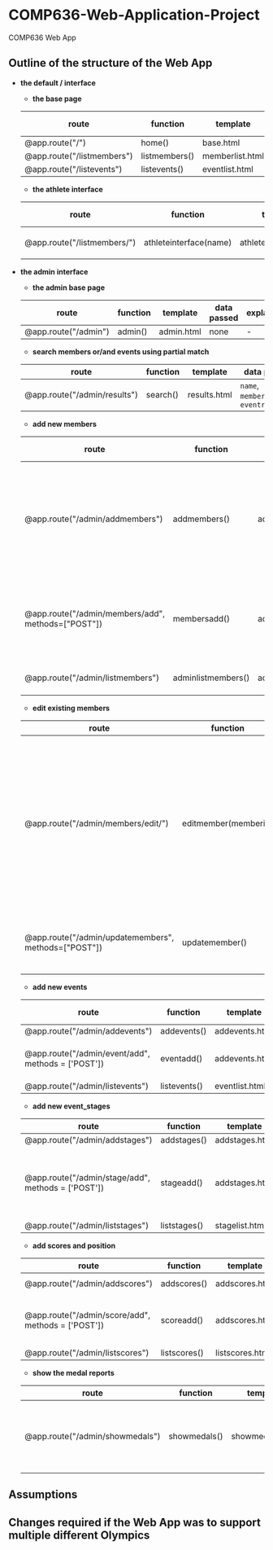 # COMP636-Web-Application-Project
COMP636 Web App

## Outline of the structure of the Web App

- **the default / interface**
  - **the base page**
  
  | route | function | template | data passed | explanation |
  | --- | --- | --- | --- | --- |
  | @app.route("/") | home() | base.html | none | - |
  | @app.route("/listmembers") | listmembers() | memberlist.html | `memberlist` | - |
  | @app.route("/listevents") | listevents() | eventlist.html | `eventlist` | - |
  - **the athlete interface**
  
  | route | function | template | data passed | explanation |
  | --- | --- | --- | --- | --- |
  | @app.route("/listmembers/<name>") | athleteinterface(name) | athleteinterface.html | `name`, `athleteinfo`, `eventinfo` | - | 
- **the admin interface**
  - **the admin base page**
  
  | route | function | template | data passed | explanation |
  | --- | --- | --- | --- | --- |
  | @app.route("/admin") | admin() | admin.html | none | - |
  - **search members or/and events using partial match**
  
  | route | function | template | data passed | explanation |
  | --- | --- | --- | --- | --- |
  | @app.route("/admin/results") | search()| results.html| `name`, `memberresults`, `eventresults` | - |
  - **add new members**
  
  | route | function | template | data passed | explanation |
  | --- | --- | --- | --- | --- |
  | @app.route("/admin/addmembers") | addmembers() | addmembers.html | `teamid` | addmembers() pass the available team id in database (`teamid`) to addmembers.html to display the form with limited team id choice for users to input the data | 
  | @app.route("/admin/members/add", methods=["POST"]) | membersadd() | addmembers.html | `memberid`, `teamid`, `firstname`, `lastname`, `city`, `birthdate` | admembers.html pass the input data to membersadd(), membersadd() then insert the data into database |
  | @app.route("/admin/listmembers") | adminlistmembers() | adminmemberlist.html | `memberlist` | display the most recently updated member list |
  - **edit existing members**
  
  | route | function | template | data passed | explanation |
  | --- | --- | --- | --- | --- |
  | @app.route("/admin/members/edit/<memberid>") | editmember(memberid) | editmember.html | `membertoedit`, `teamid` |   adminmemberlist.html or results.html pass the `memberid` to editmember(memberid) to locate the member to edit; editmember(memberid) finds the member data with the same member id from database and the available team id list and pass them to editmember.html which could display the form with the member information for user to edit|
  | @app.route("/admin/updatemembers", methods=["POST"]) | updatemember() | editmember.html | `memberid`, `teamid`, `firstname`, `lastname`, `city`, `birthdate` | editmember.html pass the edited data to updatemember() which update the database | 
  - **add new events**
  
  | route | function | template | data passed | explanation |
  | --- | --- | --- | --- | --- |
  | @app.route("/admin/addevents") | addevents() | addevents.html | teamid | - |
  | @app.route("/admin/event/add", methods = ['POST']) | eventadd() | addevents.html | `eventid`, `eventname`, `sport`, `teamid` | - |
  | @app.route("/admin/listevents") | listevents() | eventlist.html | `eventlist` | - |
 
  - **add new event_stages**
  
  | route | function | template | data passed | explanation |
  | --- | --- | --- | --- | --- |
  | @app.route("/admin/addstages") | addstages() | addstages.html | `eventid` | - |
  | @app.route("/admin/stage/add", methods = ['POST']) | stageadd() | addstages.html | `stageid`, `stagename`, `eventid`, `location`, `stagedate`, `qualifying`, `pointstoqualify` | - |
  | @app.route("/admin/liststages") | liststages() | stagelist.html | `stagelist` | - |
  - **add scores and position**
  
  | route | function | template | data passed | explanation |
  | --- | --- | --- | --- | --- |
  | @app.route("/admin/addscores") | addscores() | addscores.html | `stageid`, `memberid` | - |
  | @app.route("/admin/score/add", methods = ['POST']) | scoreadd() | addscores.html | `resultid`, `stageid`, `memberid`, `pointsscored`, `position` | - |
  | @app.route("/admin/listscores") | listscores() | listscores.html | `scorelist` | - |
  - **show the medal reports**
  
  | route | function | template | data passed | explanation |
  | --- | --- | --- | --- | --- |
  | @app.route("/admin/showmedals") | showmedals() | showmedals.html | `num_medals`, `num_gold`, `num_silver`, `num_bronze`, `gold_members`, `silver_members`, `bronze_members` | - |


## Assumptions


## Changes required if the Web App was to support multiple different Olympics
